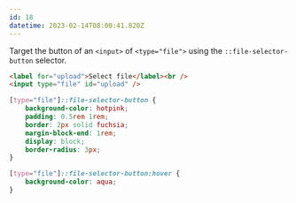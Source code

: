 ```yaml
---
id: 18
datetime: 2023-02-14T08:00:41.820Z
---
```


Target the button of an `<input>` of `<type="file">` using the `::file-selector-button` selector.

```html
<label for="upload">Select file</label><br />
<input type="file" id="upload" />
```

```css
[type="file"]::file-selector-button {
	background-color: hotpink;
	padding: 0.5rem 1rem;
	border: 2px solid fuchsia;
	margin-block-end: 1rem;
	display: block;
	border-radius: 3px;
}

[type="file"]::file-selector-button:hover {
	background-color: aqua;
}
```
